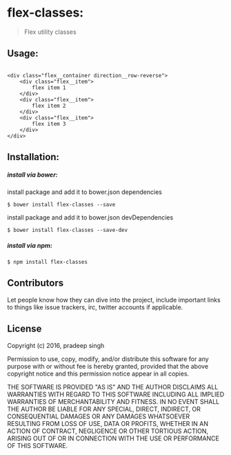 # flex-classes:
> Flex utility classes

## Usage:
```

<div class="flex__container direction__row-reverse">
	<div class="flex__item">
		flex item 1
	</div>
	<div class="flex__item">
		flex item 2
	</div>
	<div class="flex__item">
		flex item 3
	</div>
</div>

```

## Installation:

##### install via bower:
install package and add it to bower.json dependencies

```
$ bower install flex-classes --save
```

install package and add it to bower.json devDependencies

```
$ bower install flex-classes --save-dev
```

##### install via npm:

```
$ npm install flex-classes
```

## Contributors

Let people know how they can dive into the project, include important links to things like issue trackers, irc, twitter accounts if applicable.

## License
Copyright (c) 2016, pradeep singh

Permission to use, copy, modify, and/or distribute this software for any
purpose with or without fee is hereby granted, provided that the above
copyright notice and this permission notice appear in all copies.

THE SOFTWARE IS PROVIDED "AS IS" AND THE AUTHOR DISCLAIMS ALL WARRANTIES
WITH REGARD TO THIS SOFTWARE INCLUDING ALL IMPLIED WARRANTIES OF
MERCHANTABILITY AND FITNESS. IN NO EVENT SHALL THE AUTHOR BE LIABLE FOR
ANY SPECIAL, DIRECT, INDIRECT, OR CONSEQUENTIAL DAMAGES OR ANY DAMAGES
WHATSOEVER RESULTING FROM LOSS OF USE, DATA OR PROFITS, WHETHER IN AN
ACTION OF CONTRACT, NEGLIGENCE OR OTHER TORTIOUS ACTION, ARISING OUT OF
OR IN CONNECTION WITH THE USE OR PERFORMANCE OF THIS SOFTWARE.
